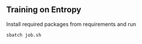 ## Training on Entropy

Install required packages from requirements and run
```bash
sbatch job.sh
```
